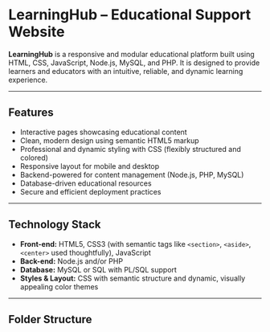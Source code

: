 # LearningHub – Educational Support Website

**LearningHub** is a responsive and modular educational platform built using HTML, CSS, JavaScript, Node.js, MySQL, and PHP. It is designed to provide learners and educators with an intuitive, reliable, and dynamic learning experience.

---

##  Features

- Interactive pages showcasing educational content
- Clean, modern design using semantic HTML5 markup
- Professional and dynamic styling with CSS (flexibly structured and colored)
- Responsive layout for mobile and desktop
- Backend-powered for content management (Node.js, PHP, MySQL)
- Database-driven educational resources
- Secure and efficient deployment practices

---

##  Technology Stack

- **Front-end:** HTML5, CSS3 (with semantic tags like `<section>`, `<aside>`, `<center>` used thoughtfully), JavaScript
- **Back-end:** Node.js and/or PHP
- **Database:** MySQL or SQL with PL/SQL support
- **Styles & Layout:** CSS with semantic structure and dynamic, visually appealing color themes

---

##  Folder Structure

